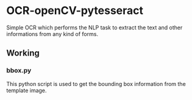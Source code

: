 # OCR-openCV-pytesseract

Simple OCR which performs the NLP task to extract the text and other informations from any kind of forms.

## Working

### bbox.py
This python script is used to get the bounding box information from the template image.

